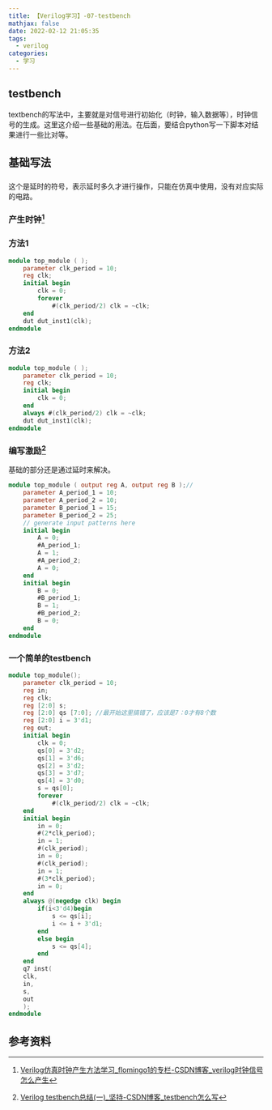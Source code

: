 ```yaml
---
title: 【Verilog学习】-07-testbench
mathjax: false
date: 2022-02-12 21:05:35
tags:
  - verilog
categories:
  - 学习
---
```


## testbench

textbench的写法中，主要就是对信号进行初始化（时钟，输入数据等），时钟信号的生成。这里这介绍一些基础的用法。在后面，要结合python写一下脚本对结果进行一些比对等。

## 基础写法

### #

这个是延时的符号，表示延时多久才进行操作，只能在仿真中使用，没有对应实际的电路。

### 产生时钟[^1]

### 方法1

```verilog
module top_module ( );
    parameter clk_period = 10;
    reg clk;
    initial begin
        clk = 0;
        forever
            #(clk_period/2) clk = ~clk;
    end
    dut dut_inst1(clk);
endmodule
```

### 方法2

```verilog
module top_module ( );
    parameter clk_period = 10;
    reg clk;
    initial begin
        clk = 0;
    end
    always #(clk_period/2) clk = ~clk;
    dut dut_inst1(clk);
endmodule
```

### 编写激励[^2]

基础的部分还是通过延时来解决。

```verilog
module top_module ( output reg A, output reg B );//
	parameter A_period_1 = 10;
    parameter A_period_2 = 10;
    parameter B_period_1 = 15;
    parameter B_period_2 = 25;
    // generate input patterns here
    initial begin
		A = 0;
        #A_period_1;
        A = 1;
        #A_period_2;
        A = 0;
    end
	initial begin
		B = 0;
        #B_period_1;
        B = 1;
        #B_period_2;
        B = 0;
    end
endmodule
```

### 一个简单的testbench

```verilog
module top_module();
    parameter clk_period = 10;
    reg in;
    reg clk;
    reg [2:0] s;
    reg [2:0] qs [7:0];	//最开始这里搞错了，应该是7：0才有8个数
    reg [2:0] i = 3'd1;
    reg out;
	initial begin
        clk = 0;
        qs[0] = 3'd2;
        qs[1] = 3'd6;
        qs[2] = 3'd2;
        qs[3] = 3'd7;
        qs[4] = 3'd0;
        s = qs[0];
        forever
            #(clk_period/2) clk = ~clk;
    end
    initial begin
    	in = 0;
        #(2*clk_period);
        in = 1;
        #(clk_period);
        in = 0;
        #(clk_period);
        in = 1;
        #(3*clk_period);
        in = 0;
    end
    always @(negedge clk) begin
        if(i<3'd4)begin
            s <= qs[i];
            i <= i + 3'd1;
        end
        else begin
            s <= qs[4];
        end
    end
    q7 inst(
    clk,
    in,
    s,
    out
	);
endmodule
```



## 参考资料

[^1]: [Verilog仿真时钟产生方法学习_flomingo1的专栏-CSDN博客_verilog时钟信号怎么产生](https://blog.csdn.net/flomingo1/article/details/102676669)
[^2]: [Verilog testbench总结(一)_坚持-CSDN博客_testbench怎么写](https://blog.csdn.net/wordwarwordwar/article/details/53885209)
